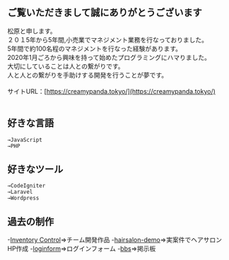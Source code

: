 ## ご覧いただきまして誠にありがとうございます

松原と申します。
<br>２０１5年から5年間,小売業でマネジメント業務を行なっておりました。
<br>5年間で約100名程のマネジメントを行なった経験があります。
<br>2020年1月ごろから興味を持って始めたプログラミングにハマりました。
<br>大切にしていることは人との繋がりです。
<br>人と人との繋がりを手助けする開発を行うことが夢です。
<br><br>
サイトURL：[https://creamypanda.tokyo/](https://creamypanda.tokyo/)
<br><br>


## 好きな言語
```
→JavaScript
→PHP
```

## 好きなツール
```
→CodeIgniter
→Laravel
→Wordpress
```

## 過去の制作
-[Inventory Control](https://github.com/muffinist11/Inventory-control)=>チーム開発作品
-[hairsalon-demo](https://github.com/muffinist11/hairsalon-demo)=>実案件でヘアサロンHP作成
-[loginform](https://github.com/muffinist11/codeigniter-loginform)=>ログインフォーム
-[bbs](https://github.com/muffinist11/laravelbbs)=>掲示板







<!---
muffinist11/muffinist11 is a ✨ special ✨ repository because its `README.md` (this file) appears on your GitHub profile.
You can click the Preview link to take a look at your changes.
--->
